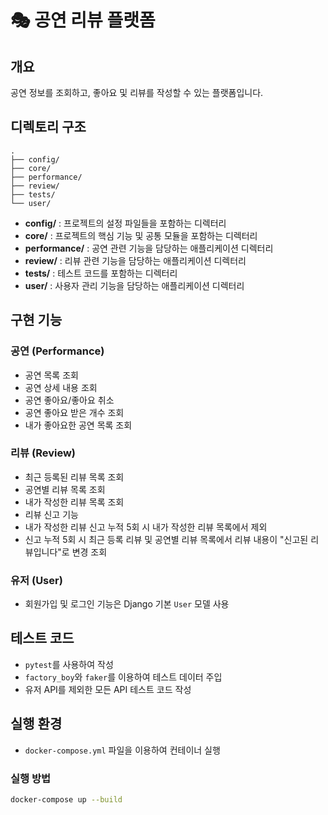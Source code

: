 # 🎭 공연 리뷰 플랫폼

## 개요
공연 정보를 조회하고, 좋아요 및 리뷰를 작성할 수 있는 플랫폼입니다.

## 디렉토리 구조
```
.
├── config/
├── core/
├── performance/
├── review/
├── tests/
└── user/
```
- **config/** : 프로젝트의 설정 파일들을 포함하는 디렉터리
- **core/** : 프로젝트의 핵심 기능 및 공통 모듈을 포함하는 디렉터리
- **performance/** : 공연 관련 기능을 담당하는 애플리케이션 디렉터리
- **review/** : 리뷰 관련 기능을 담당하는 애플리케이션 디렉터리
- **tests/** : 테스트 코드를 포함하는 디렉터리
- **user/** : 사용자 관리 기능을 담당하는 애플리케이션 디렉터리

## 구현 기능

### 공연 (Performance)
- 공연 목록 조회
- 공연 상세 내용 조회
- 공연 좋아요/좋아요 취소
- 공연 좋아요 받은 개수 조회
- 내가 좋아요한 공연 목록 조회

### 리뷰 (Review)
- 최근 등록된 리뷰 목록 조회
- 공연별 리뷰 목록 조회
- 내가 작성한 리뷰 목록 조회
- 리뷰 신고 기능
- 내가 작성한 리뷰 신고 누적 5회 시 내가 작성한 리뷰 목록에서 제외
- 신고 누적 5회 시 최근 등록 리뷰 및 공연별 리뷰 목록에서 리뷰 내용이 "신고된 리뷰입니다"로 변경 조회

### 유저 (User)
- 회원가입 및 로그인 기능은 Django 기본 `User` 모델 사용

## 테스트 코드
- `pytest`를 사용하여 작성
- `factory_boy`와 `faker`를 이용하여 테스트 데이터 주입
- 유저 API를 제외한 모든 API 테스트 코드 작성

## 실행 환경
- `docker-compose.yml` 파일을 이용하여 컨테이너 실행

### 실행 방법
```bash
docker-compose up --build
```
